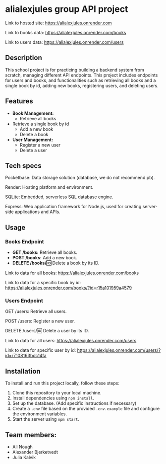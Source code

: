 # alialexjules group API project

Link to hosted site: https://alialexjules.onrender.com

Link to books data: https://alialexjules.onrender.com/books

Link to users data: https://alialexjules.onrender.com/users


## Description

This school project is for practicing building a backend system from scratch, managing different API endpoints. This project includes endpoints for users and books, and functionalities such as retrieving all books and a single book by id, adding new books, registering users, and deleting users. 

## Features

- **Book Management:**
  - Retrieve all books
- Retrieve a single book by id
  - Add a new book
  - Delete a book
- **User Management:**
  - Register a new user
  - Delete a user

## Tech specs
Pocketbase: Data storage solution (database, we do not recommend pb).

Render: Hosting platform and environment.

SQLite: Embedded, serverless SQL database engine.

Express: Web application framework for Node.js, used for creating server-side applications and APIs.


## Usage

### Books Endpoint

- **GET /books:** Retrieve all books.
- **POST /books:** Add a new book.
- **DELETE /books/:id:** Delete a book by its ID.

Link to data for all books: https://alialexjules.onrender.com/books

Link to data for a specific book by id: https://alialexjules.onrender.com/books/?id=r15a101959a4579

### Users Endpoint

GET /users: Retrieve all users.

POST /users: Register a new user.

DELETE /users/:id: Delete a user by its ID.

Link to data for all users: https://alialexjules.onrender.com/users

Link to data for specific user by id: https://alialexjules.onrender.com/users/?id=r7108163bdc14fa


## Installation

To install and run this project locally, follow these steps:

1. Clone this repository to your local machine.
2. Install dependencies using `npm install`.
3. Set up the database. (Add specific instructions if necessary)
4. Create a `.env` file based on the provided `.env.example` file and configure the environment variables.
5. Start the server using `npm start`.

## Team members:
- Ali Nough 
- Alexander Bjerketvedt 
- Julia Kalvik





